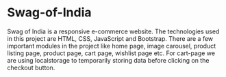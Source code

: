 # Swag-of-India
Swag of India is a responsive e-commerce website. The technologies used in this
project are HTML, CSS, JavaScript and Bootstrap. There are a few important modules in the
project like home page, image carousel, product listing page, product page, cart page, wishlist
page etc. For cart-page we are using localstorage to temporarily storing data before clicking on
the checkout button.
